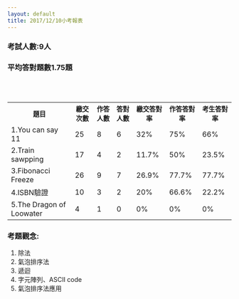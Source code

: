 ```yaml
---
layout: default
title: 2017/12/10小考報表
---
```

<h3>考試人數:9人</h3>
<h3>平均答對題數1.75題</h3>
<table>
    <tr style="font-size:90%;">
        <th>題目</th>
        <th>繳交次數</th>
        <th>作答人數</th>
        <th>答對人數</th>
        <th>繳交答對率</th>
        <th>作答答對率</th>
        <th>考生答對率</th>
    </tr>
    <tr>
        <td id="problem" style="text-align:left;">1.You can say 11</td>
        <td>25</td>
        <td>8</td>
        <td>6</td>
        <td>32%</td>
        <td>75%</td>
        <td>66%</td>
    </tr>
    <tr>
        <td id="problem" style="text-align:left;">2.Train sawpping</td>
        <td>17</td>
        <td>4</td>
        <td>2</td>
        <td>11.7%</td>
        <td>50%</td>
        <td>23.5%</td>
    </tr>
    <tr>
        <td id="problem" style="text-align:left;">3.Fibonacci Freeze</td>
        <td>26</td>
        <td>9</td>
        <td>7</td>
        <td>26.9%</td>
        <td>77.7%</td>
        <td>77.7%</td>
    </tr>
    <tr>
        <td id="problem" style="text-align:left;">4.ISBN驗證</td>
        <td>10</td>
        <td>3</td>
        <td>2</td>
        <td>20%</td>
        <td>66.6%</td>
        <td>22.2%</td>
    </tr>
    <tr>
        <td id="problem" style="text-align:left;">5.The Dragon of Loowater</td>
        <td>4</td>
        <td>1</td>
        <td>0</td>
        <td>0%</td>
        <td>0%</td>
        <td>0%</td>
    </tr>

</table>
<h3>考題觀念:</h3>
<ol>
    <li>除法</li>
    <li>氣泡排序法</li>
    <li>遞迴</li>
    <li>字元陣列、ASCII code</li>
    <li>氣泡排序法應用</li>
</ol>
<style>

td, th{
    padding: 8px;
    text-align: center;
    border-bottom: 1px solid #ddd;
}
tr:hover {
    background-color: #ffffff;
}
table{
    border-collapse: collapse;
}
</style>
